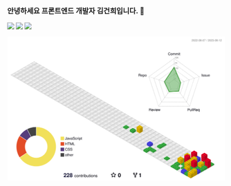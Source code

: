 ### 안녕하세요 프론트엔드 개발자 김건희입니다. 👋
<div>
<img src="https://img.shields.io/badge/HTML5-E34F26?style=flat&logo=HTML5&logoColor=white" />
<img src="https://img.shields.io/badge/CSS3-1572B6?style=flat&logo=CSS3&logoColor=white" />
<img src="https://img.shields.io/badge/javascript-f7df1e?style=flat&logo=javascript&logoColor=white" />
</div>

![](./profile-3d-contrib/profile-gitblock.svg)
